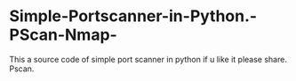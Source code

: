 # Simple-Portscanner-in-Python.-PScan-Nmap-
This a source code of simple port scanner in python if u like it please share. Pscan. 
